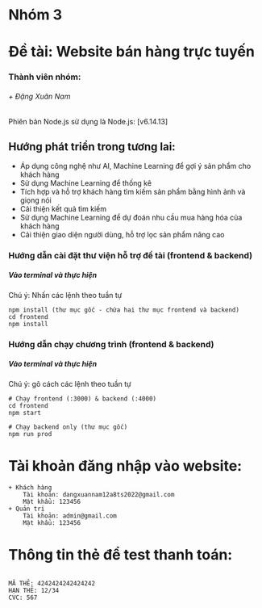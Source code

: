 # Nhóm 3
# Đề tài: Website bán hàng trực tuyến

<h3>Thành viên nhóm: </h3>
<h6>+ Đặng Xuân Nam</h6>


Phiên bản Node.js sử dụng là Node.js: [v6.14.13]



## Hướng phát triển trong tương lai:
-	Áp dụng công nghệ như AI, Machine Learning để gợi ý sản phẩm cho khách hàng
-	Sử dụng Machine Learning để thống kê
-	Tích hợp và hỗ trợ khách hàng tìm kiếm sản phẩm bằng hình ảnh và giọng nói
-	Cải thiện kết quả tìm kiếm
-	Sử dụng Machine Learning để dự đoán nhu cầu mua hàng hóa của khách hàng
-	Cải thiện giao diện người dùng, hỗ trợ lọc sản phẩm nâng cao

### Hướng dẫn cài đặt thư viện hỗ trợ đề tài (frontend & backend)
<h5>Vào terminal và thực hiện</h5>
Chú ý: Nhấn các lệnh theo tuần tự

```
npm install (thư mục gốc - chứa hai thư mục frontend và backend)
cd frontend
npm install
```
### Hướng dẫn chạy chương trình (frontend & backend)
<h5>Vào terminal và thực hiện</h5>
Chú ý: gõ cách các lệnh theo tuần tự

```
# Chạy frontend (:3000) & backend (:4000)
cd frontend
npm start

# Chạy backend only (thư mục gốc)
npm run prod
```

# Tài khoản đăng nhập vào website:
```
+ Khách hàng
	Tài khoản: dangxuannam12a8ts2022@gmail.com
	Mật khẩu: 123456
+ Quản trị
	Tài khoản: admin@gmail.com
	Mật khẩu: 123456
```

# Thông tin thẻ để test thanh toán:
```

MÃ THẺ: 4242424242424242
HẠN THẺ: 12/34
CVC: 567

```

